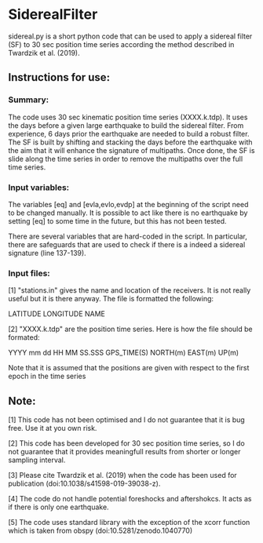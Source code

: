 # SiderealFilter

sidereal.py is a short python code that can be used to apply a sidereal filter (SF) to 30 sec position time series according the method described in Twardzik et al. (2019).  

## Instructions for use:

### Summary: 

The code uses 30 sec kinematic position time series (XXXX.k.tdp). It uses the days before a given large earthquake to build the sidereal filter. From experience, 6 days prior the earthquake are needed to build a robust filter. The SF is built by shifting and stacking the days before the earthquake with the aim that it will enhance the signature of multipaths. Once done, the SF is slide along the time series in order to remove the multipaths over the full time series. 

### Input variables: 

The variables [eq] and [evla,evlo,evdp] at the beginning of the script need to be changed manually. It is possible to act like there is no earthquake by setting [eq] to some time in the future, but this has not been tested.

There are several variables that are hard-coded in the script. In particular, there are safeguards that are used to check if there is a indeed a sidereal signature (line 137-139).

### Input files: 

[1] "stations.in" gives the name and location of the receivers. It is not really useful but it is there anyway. The file is formatted the following: 

LATITUDE LONGITUDE NAME

[2] "XXXX.k.tdp" are the position time series. Here is how the file should be formated:

YYYY mm dd HH MM SS.SSS GPS_TIME(S) NORTH(m) EAST(m) UP(m) 

Note that it is assumed that the positions are given with respect to the first epoch in the time series

## Note:
[1] This code has not been optimised and I do not guarantee that it is bug free. Use it at you own risk.

[2] This code has been developed for 30 sec position time series, so I do not guarantee that it provides meaningfull results from shorter or longer sampling interval.

[3] Please cite Twardzik et al. (2019) when the code has been used for publication (doi:10.1038/s41598-019-39038-z).

[4] The code do not handle potential foreshocks and aftershokcs. It acts as if there is only one earthquake.

[5] The code uses standard library with the exception of the xcorr function which is taken from obspy (doi:10.5281/zenodo.1040770)
